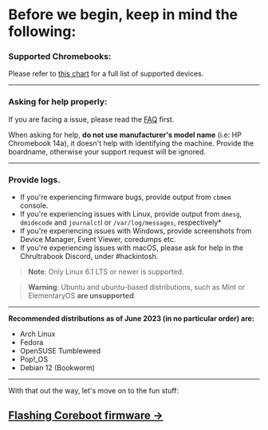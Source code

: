 # Before we begin, keep in mind the following:


### Supported Chromebooks:

Please refer to [this chart](docs/supported-devices.md) for a full list of supported devices.

-------------

### Asking for help properly:
If you are facing a issue, please read the [FAQ](docs/faq.md) first.

When asking for help, **do not use manufacturer's model name** (i.e: HP Chromebook 14a), it doesn't help with identifying the machine. Provide the boardname, otherwise your support request will be ignored.

--------------

### Provide logs.

* If you're experiencing firmware bugs, provide output from `cbmem` console.
* If you're experiencing issues with Linux, provide output from `dmesg`, `dmidecode` and `journalct`l or `/var/log/messages`, respectively*
* If you're experiencing issues with Windows, provide screenshots from Device Manager, Event Viewer, coredumps etc.
* If you're experiencing issues with macOS, please ask for help in the Chrultrabook Discord, under #hackintosh. 

>**Note**: Only Linux 6.1 LTS or newer is supported.

>**Warning**: Ubuntu and ubuntu-based distributions, such as Mint or ElementaryOS **are unsupported**.

--------------

**Recommended distributions as of June 2023 (in no particular order) are:**

* Arch Linux
* Fedora
* OpenSUSE Tumbleweed
* Pop!_OS
* Debian 12 (Bookworm)

----------------

With that out the way, let's move on to the fun stuff:

## [Flashing Coreboot firmware →](docs/firmware.md) 
